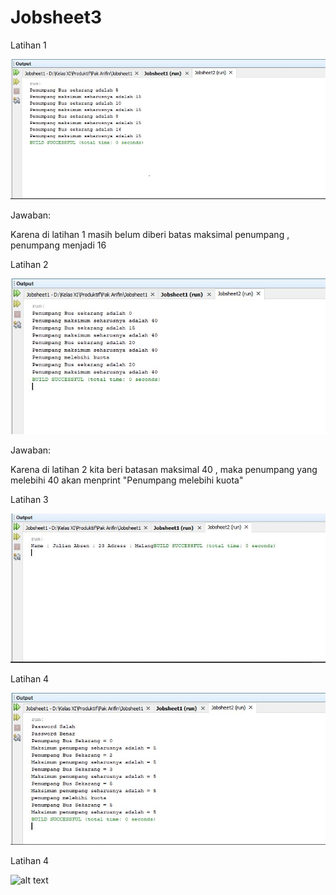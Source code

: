 # Jobsheet3

Latihan 1

![alt text](https://github.com/akuian/Enkapsulasi/blob/master/Latihan1.JPG)

Jawaban:

Karena di latihan 1 masih belum diberi batas maksimal penumpang , penumpang menjadi 16

Latihan 2

![alt text](https://github.com/akuian/Enkapsulasi/blob/master/Latihan2.JPG)

Jawaban:

Karena di latihan 2 kita beri batasan maksimal 40 , maka penumpang yang melebihi 40 akan menprint "Penumpang melebihi kuota"

Latihan 3

![alt text](https://github.com/akuian/Enkapsulasi/blob/master/Latihan3.JPG)

Latihan 4

![alt text](https://github.com/akuian/Enkapsulasi/blob/master/Latihan4.JPG)

Latihan 4

![alt text](https://github.com/akuian/Enkapsulasi/blob/master/Latihan5.JPG)

